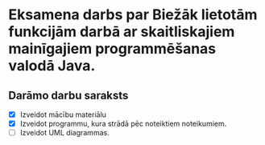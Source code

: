 # Eksamena darbs par Biežāk lietotām funkcijām darbā ar skaitliskajiem mainīgajiem programmēšanas valodā Java.

## Darāmo darbu saraksts
- [x] Izveidot mācību materiālu
- [x] Izveidot programmu, kura strādā pēc noteiktiem noteikumiem.
- [ ] Izveidot UML diagrammas.  
